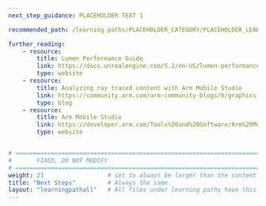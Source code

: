 ```yaml
---
next_step_guidance: PLACEHOLDER TEXT 1

recommended_path: /learning-paths/PLACEHOLDER_CATEGORY/PLACEHOLDER_LEARNING_PATH/

further_reading:
    - resource:
        title: Lumen Performance Guide 
        link: https://docs.unrealengine.com/5.2/en-US/lumen-performance-guide-for-unreal-engine/
        type: website
    - resource:
        title: Analyzing ray traced content with Arm Mobile Studio
        link: https://community.arm.com/arm-community-blogs/b/graphics-gaming-and-vr-blog/posts/analyzing-ray-traced-content
        type: blog
    - resource:
        title: Arm Mobile Studio 
        link: https://developer.arm.com/Tools%20and%20Software/Arm%20Mobile%20Studio
        type: website


# ================================================================================
#       FIXED, DO NOT MODIFY
# ================================================================================
weight: 21                  # set to always be larger than the content in this path, and one more than 'review'
title: "Next Steps"         # Always the same
layout: "learningpathall"   # All files under learning paths have this same wrapper
---
```

